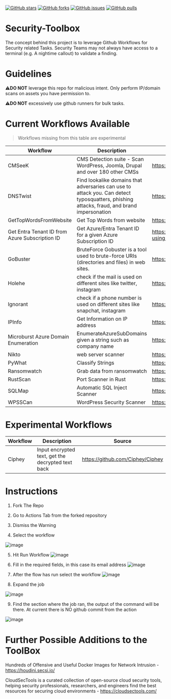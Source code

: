 [![GitHub stars](https://img.shields.io/github/stars/jkerai1/Security-Toolbox?style=flat-square)](https://github.com/jkerai1/Security-Toolbox/stargazers)
[![GitHub forks](https://img.shields.io/github/forks/jkerai1/Security-Toolbox?style=flat-square)](https://github.com/jkerai1/Security-Toolbox/network)
[![GitHub issues](https://img.shields.io/github/issues/jkerai1/Security-Toolbox?style=flat-square)](https://github.com/jkerai1/Security-Toolbox/issues)
[![GitHub pulls](https://img.shields.io/github/issues-pr/jkerai1/Security-Toolbox?style=flat-square)](https://github.com/jkerai1/Security-Toolbox/pulls)

# Security-Toolbox

The concept behind this project is to leverage Github Workflows for Security related Tasks. Security Teams may not always have access to a terminal (e.g. A nightime callout) to validate a finding.  

# Guidelines  

⚠️**DO NOT** leverage this repo for malicious intent. Only perform IP/domain scans on assets you have permission to.  

⚠️**DO NOT** excessively use github runners for bulk tasks.  

# Current Workflows Available  
> Workflows missing from this table are experimental

| Workflow| Description | Source
| --- | --- | --- |
| CMSeeK  | CMS Detection suite - Scan WordPress, Joomla, Drupal and over 180 other CMSs |https://github.com/Tuhinshubhra/CMSeeK
| DNSTwist | Find lookalike domains that adversaries can use to attack you. Can detect typosquatters, phishing attacks, fraud, and brand impersonation|https://github.com/elceef/dnstwist
| GetTopWordsFromWebsite | Get Top Words from website | https://github.com/jkerai1/GeneratePasswordListFromWebsite
| Get Entra Tenant ID from Azure Subscription ID| Get Azure/Entra Tenant ID for a given Azure Subscription ID | https://www.lieben.nu/liebensraum/2020/08/get-tenant-id-using-azure-subscription-id/
| GoBuster | BruteForce Gobuster is a tool used to brute-force URIs (directories and files) in web sites. | https://github.com/OJ/gobuster
| Holehe | check if the mail is used on different sites like twitter, instagram | https://github.com/megadose/holehe    
| Ignorant | check if a phone number is used on different sites like snapchat, instagram| https://github.com/megadose/ignorant
| IPInfo | Get Information on IP address | https://ipinfo.io/
| Microburst Azure Domain Enumeration | EnumerateAzureSubDomains given a string such as company name | https://github.com/NetSPI/MicroBurst/tree/master
| Nikto | web server scanner | https://github.com/sullo/nikto
| PyWhat | Classify Strings | https://github.com/bee-san/pyWhat
| Ransomwatch | Grab data from ransomwatch | https://github.com/joshhighet/ransomwatch
| RustScan | Port Scanner in Rust | https://github.com/RustScan/RustScan
| SQLMap | Automatic SQL Inject Scanner | https://github.com/sqlmapproject/sqlmap
| WPSSCan | WordPress Security Scanner | https://github.com/wpscanteam/wpscan

# Experimental Workflows
| Workflow| Description | Source
| --- | --- | --- |
| Ciphey | Input encrypted text, get the decrypted text back | https://github.com/Ciphey/Ciphey


# Instructions  

1. Fork The Repo  
2. Go to Actions Tab from the forked repository
3. Dismiss the Warning
   
4. Select the workflow  

![image](https://github.com/jkerai1/Security-Toolbox/assets/55988027/81d4dd84-2a28-4fbb-be8d-011b72292672)

5. Hit Run Workflow
![image](https://github.com/jkerai1/Security-Toolbox/assets/55988027/732b9b26-42b1-4f9a-b5fe-2233004de35b)

6. Fill in the required fields, in this case its email address
![image](https://github.com/jkerai1/Security-Toolbox/assets/55988027/c3d9d267-f79d-4f29-8ed0-3e33657d7aa2)

7. After the flow has run select the workflow
![image](https://github.com/jkerai1/Security-Toolbox/assets/55988027/69907a8f-bb1b-4e49-9868-3e7988d45cfc)

8. Expand the job

![image](https://github.com/jkerai1/Security-Toolbox/assets/55988027/dd3b79f2-6117-45f6-a1c1-08ff5b4e5792)

9. Find the section where the job ran, the output of the command will be there. At current there is NO github commit from the action  

![image](https://github.com/jkerai1/Security-Toolbox/assets/55988027/a1497849-5f0d-4488-bb32-0c7086b9c310)

# Further Possible Additions to the ToolBox

Hundreds of Offensive and Useful Docker Images for Network Intrusion - https://houdini.secsi.io/  

CloudSecTools is a curated collection of open-source cloud security tools, helping security professionals, researchers, and engineers find the best resources for securing cloud environments - https://cloudsectools.com/
